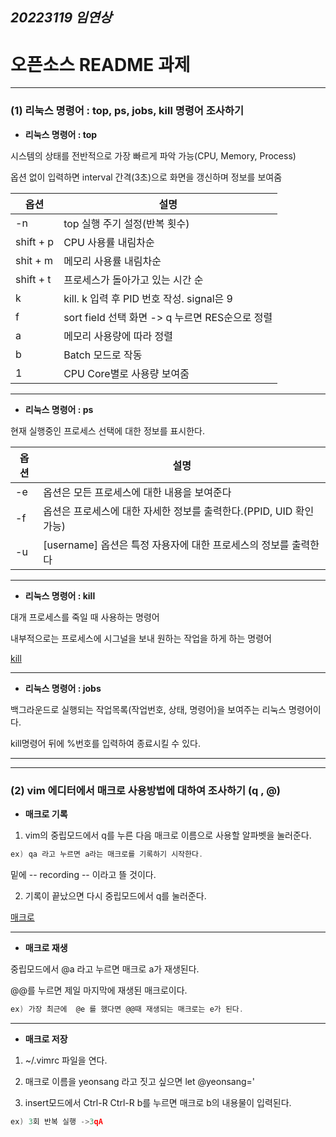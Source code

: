 
## ***20223119 임연상***

# 오픈소스 README 과제

 ---
   ### (1) 리눅스 명령어 : top, ps, jobs, kill 명령어 조사하기
  
  
  * **리눅스 명령어 : top**
 
  
  시스템의 상태를 전반적으로 가장 빠르게 파악 가능(CPU, Memory, Process)
  
  옵션 없이 입력하면 interval 간격(3초)으로 화면을 갱신하며 정보를 보여줌
  
  
  |**옵션**|**설명**|
  |-----|-----|
  |-n|top 실행 주기 설정(반복 횟수)|
  |shift + p|CPU 사용률 내림차순|
  |shit + m|메모리 사용률 내림차순|
  |shift + t|프로세스가 돌아가고 있는 시간 순|
  |k|kill. k 입력 후 PID 번호 작성. signal은 9|
  |f|sort field 선택 화면 -> q 누르면 RES순으로 정렬|
  |a|메모리 사용량에 따라 정렬|
  |b|Batch 모드로 작동|
  |1|CPU Core별로 사용량 보여줌|
  
 ---
 
 * **리눅스 명령어 : ps**
 
 
 현재 실행중인 프로세스 선택에 대한 정보를 표시한다.

 
 |**옵션**|**설명**|
 |-----|-----|
 |-e|옵션은 모든 프로세스에 대한 내용을 보여준다|
 |-f|옵션은 프로세스에 대한 자세한 정보를 출력한다.(PPID, UID 확인 가능)|
 |-u|[username] 옵션은 특정 자용자에 대한 프로세스의 정보를 출력한다|
 
 ---
 
 
 * **리눅스 명령어 : kill**
 
  
  대개 프로세스를 죽일 때 사용하는 명령어
  
  내부적으로는 프로세스에 시그널을 보내 원하는 작업을 하게 하는 명령어
 
  [kill](https://sisiblog.tistory.com/209)
  
  ---
  
 
 * **리눅스 명령어 : jobs**
 
 
 백그라운드로 실행되는 작업목록(작업번호, 상태, 명령어)을 보여주는 리눅스 명령어이다.
 
 kill명령어 뒤에 %번호를 입력하여 종료시킬 수 있다.
 
 ---
 ---
 
  ### (2) vim 에디터에서 매크로 사용방법에 대하여 조사하기 (q , @)
  
  * **매크로 기록**
  
  
  1) vim의 중립모드에서 q를 누른 다음 매크로 이름으로 사용할 알파벳을 눌러준다. 
  
  ```c
  ex) qa 라고 누르면 a라는 매크로를 기록하기 시작한다.
  ```
  
  밑에 -- recording -- 이라고 뜰 것이다.
  
  2) 기록이 끝났으면 다시 중립모드에서 q를 눌러준다.
  
  [매크로](https://forcecore.tistory.com/1255)
  
  ---
  
  * **매크로 재생**


  중립모드에서 @a 라고 누르면 매크로 a가 재생된다.
  
  @@를 누르면 제일 마지막에 재생된 매크로이다.
  
  ```c
  ex) 가장 최근에  @e 를 했다면 @@때 재생되는 매크로는 e가 된다.
  ```
  
  ---
 
  * **매크로 저장**
 
 
   1) ~/.vimrc 파일을 연다.
   
   2) 매크로 이름을 yeonsang 라고 짓고 싶으면 let @yeonsang='
   
   3) insert모드에서 Ctrl-R Ctrl-R b를 누르면 매크로 b의 내용물이 입력된다.

   ```c
   ex) 3회 반복 실행 ->3qA
   ```

   



   
